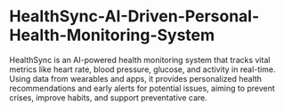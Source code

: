 # HealthSync-AI-Driven-Personal-Health-Monitoring-System
HealthSync is an AI-powered health monitoring system that tracks vital metrics like heart rate, blood pressure, glucose, and activity in real-time. Using data from wearables and apps, it provides personalized health recommendations and early alerts for potential issues, aiming to prevent crises, improve habits, and support preventative care.
